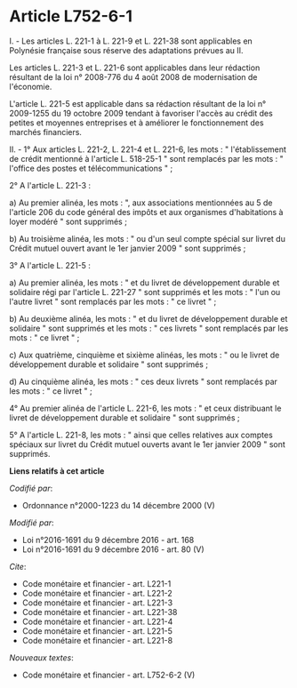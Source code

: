 # Article L752-6-1

I. - Les articles L. 221-1 à L. 221-9 et L. 221-38 sont applicables en Polynésie française sous réserve des adaptations
prévues au II.

Les articles L. 221-3 et L. 221-6 sont applicables dans leur rédaction résultant de la loi n° 2008-776 du 4 août 2008 de
modernisation de l'économie. 

L'article L. 221-5 est applicable dans sa rédaction résultant de la loi n° 2009-1255 du 19 octobre 2009 tendant à favoriser
l'accès au crédit des petites et moyennes entreprises et à améliorer le fonctionnement des marchés financiers.

II. - 1° Aux articles L. 221-2, L. 221-4 et L. 221-6, les mots : " l'établissement de crédit mentionné à l'article L.
518-25-1 " sont remplacés par les mots : " l'office des postes et télécommunications " ; 

2° A l'article L. 221-3 : 

a) Au premier alinéa, les mots : ", aux associations mentionnées au 5 de l'article 206 du code général des impôts et aux
organismes d'habitations à loyer modéré " sont supprimés ; 

b) Au troisième alinéa, les mots : " ou d'un seul compte spécial sur livret du Crédit mutuel ouvert avant le 1er janvier 2009
" sont supprimés ; 

3° A l'article L. 221-5 : 

a) Au premier alinéa, les mots : " et du livret de développement durable et solidaire régi par l'article L. 221-27 " sont
supprimés et les mots : " l'un ou l'autre livret " sont remplacés par les mots : " ce livret " ; 

b) Au deuxième alinéa, les mots : " et du livret de développement durable et solidaire " sont supprimés et les mots : " ces
livrets " sont remplacés par les mots : " ce livret " ; 

c) Aux quatrième, cinquième et sixième alinéas, les mots : " ou le livret de développement durable et solidaire " sont
supprimés ; 

d) Au cinquième alinéa, les mots : " ces deux livrets " sont remplacés par les mots : " ce livret " ; 

4° Au premier alinéa de l'article L. 221-6, les mots : " et ceux distribuant le livret de développement durable et solidaire
" sont supprimés ; 

5° A l'article L. 221-8, les mots : " ainsi que celles relatives aux comptes spéciaux sur livret du Crédit mutuel ouverts
avant le 1er janvier 2009 " sont supprimés.

**Liens relatifs à cet article**

_Codifié par_:

  - Ordonnance n°2000-1223 du 14 décembre 2000 (V)

_Modifié par_:

  - Loi n°2016-1691 du 9 décembre 2016 - art. 168
  - Loi n°2016-1691 du 9 décembre 2016 - art. 80 (V)

_Cite_:

  - Code monétaire et financier - art. L221-1
  - Code monétaire et financier - art. L221-2
  - Code monétaire et financier - art. L221-3
  - Code monétaire et financier - art. L221-38
  - Code monétaire et financier - art. L221-4
  - Code monétaire et financier - art. L221-5
  - Code monétaire et financier - art. L221-8

_Nouveaux textes_:

  - Code monétaire et financier - art. L752-6-2 (V)
